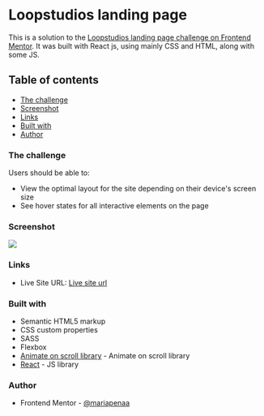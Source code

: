 # Loopstudios landing page 

This is a solution to the [Loopstudios landing page challenge on Frontend Mentor](https://www.frontendmentor.io/challenges/loopstudios-landing-page-N88J5Onjw). It was built with React js, using mainly CSS and HTML, along with some JS. 
## Table of contents

  - [The challenge](#the-challenge)
  - [Screenshot](#screenshot)
  - [Links](#links)
  - [Built with](#built-with)
- [Author](#author)

### The challenge

Users should be able to:

- View the optimal layout for the site depending on their device's screen size
- See hover states for all interactive elements on the page

### Screenshot

![](./public/proyect-screenshot.jpg)

### Links

- Live Site URL: [Live site url](https://mariapenaa.github.io/loopstudios-landing/)

### Built with

- Semantic HTML5 markup
- CSS custom properties
- SASS
- Flexbox
- [Animate on scroll library](https://michalsnik.github.io/aos/) - Animate on scroll library
- [React](https://reactjs.org/) - JS library


### Author

<!-- - Website - [Maria Peña](https://www.your-site.com) -->
- Frontend Mentor - [@mariapenaa](https://www.frontendmentor.io/profile/mariapenaa)


